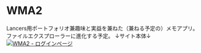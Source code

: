 # WMA2
Lancers用ポートフォリオ兼趣味と実益を兼ねた（兼ねる予定の）メモアプリ。ファイルエクスプローラーに進化する予定。
↓サイト本体↓  
[![WMA2 - ログインページ](https://st-gallery.net/favicon.ico)](https://st-gallery.net/)
